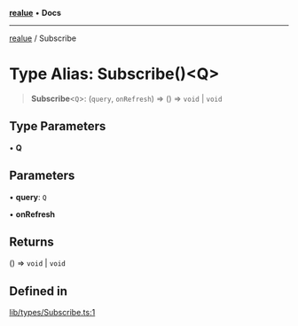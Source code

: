 [**realue**](../README.md) • **Docs**

***

[realue](../README.md) / Subscribe

# Type Alias: Subscribe()\<Q\>

> **Subscribe**\<`Q`\>: (`query`, `onRefresh`) => () => `void` \| `void`

## Type Parameters

• **Q**

## Parameters

• **query**: `Q`

• **onRefresh**

## Returns

() => `void` \| `void`

## Defined in

[lib/types/Subscribe.ts:1](https://github.com/nevoland/realue/blob/0e31f412c843509c611a819f4eb2d8d824b887cf/lib/types/Subscribe.ts#L1)
